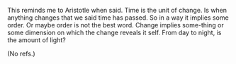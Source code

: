 This reminds me to Aristotle when said. Time is the unit of change. Is when anything changes that we said time has passed. So in a way it implies some order. Or maybe order is not the best word. Change implies some-thing or some dimension on which the change reveals it self. From day to night, is the amount of light?

(No refs.)

[](time-is-a-unit-not-a-continuum.md)